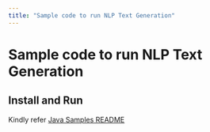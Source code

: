 ```yaml
---
title: "Sample code to run NLP Text Generation"
---
```


# Sample code to run NLP Text Generation

## Install and Run
Kindly refer [Java Samples README](../../../../../../../README.md)